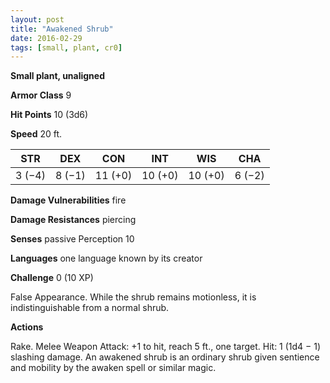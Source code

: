 ```yaml
---
layout: post
title: "Awakened Shrub"
date: 2016-02-29
tags: [small, plant, cr0]
---
```


**Small plant, unaligned**

**Armor Class** 9

**Hit Points** 10 (3d6)

**Speed** 20 ft.

|   STR   |   DEX   |   CON   |   INT   |   WIS   |   CHA   |
|:-----:|:-----:|:-----:|:-----:|:-----:|:-----:|
| 3 (−4) | 8 (−1) | 11 (+0) | 10 (+0) | 10 (+0) | 6 (−2) |

**Damage Vulnerabilities** fire 

**Damage Resistances** piercing 

**Senses** passive Perception 10 

**Languages** one language known by its creator 

**Challenge** 0 (10 XP)

 False Appearance. While the shrub remains motionless, it is indistinguishable from a normal shrub. 

**Actions** 

Rake. Melee Weapon Attack: +1 to hit, reach 5 ft., one target. Hit: 1 (1d4 − 1) slashing damage. An awakened shrub is an ordinary shrub given sentience and mobility by the awaken spell or similar magic.